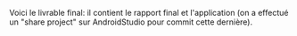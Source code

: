 Voici le livrable final: il contient le rapport final et l'application (on a effectué un "share project" sur AndroidStudio pour commit cette dernière).
